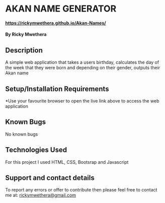 # AKAN NAME GENERATOR
#### https://rickymwethera.github.io/Akan-Names/
#### By Ricky Mwethera
## Description
 A simple web application that takes a users birthday, calculates the day of the week that they were born and depending on their gender, outputs their Akan name
## Setup/Installation Requirements
*Use your favourite browser to open the live link above to access the web application
## Known Bugs
No known bugs
## Technologies Used
For this project I used HTML, CSS, Bootsrap and Javascript
## Support and contact details
To report any errors or offer to contribute then please feel free to contact me at: rickymwethera@gmail.com

